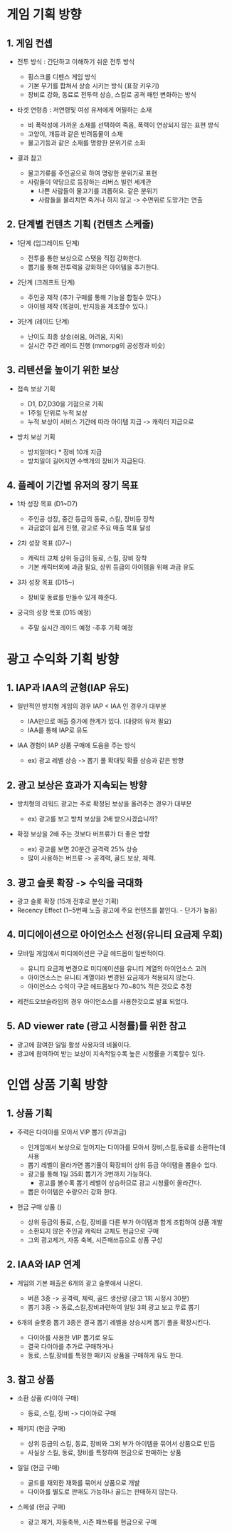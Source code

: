 # 게임 기획 방향
## 1. 게임 컨셉
- 전투 방식 : 간단하고 이해하기 쉬운 전투 방식
  - 횡스크롤 디펜스 게임 방식
  - 기본 무기를 합쳐서 상승 시키는 방식 (표창 키우기)
  - 장비로 강화, 동료로 전투력 상승, 스킬로 공격 패턴 변화하는 방식

- 타겟 연령층 : 저연령및 여성 유저에게 어필하는 소재 
  - 비 폭력성에 가까운 소재를 선택하여 죽음, 폭력이 연상되지 않는 표현 방식
  - 고양이, 개등과 같은 반려동물이 소재
  - 물고기등과 같은 소재를 명랑한 분위기로 소화  

- 결과 참고
  - 물고기류를 주인공으로 하여 명랑한 분위기로 표현
  - 사람들이 악당으로 등장하는 리버스 빌런 세계관
    - 나쁜 사람들이 물고기를 괴롭혀요. 같은 분위기
    - 사람들을 물리치면 죽거나 하지 않고 -> 수면위로 도망가는 연출 

## 2. 단계별 컨텐츠 기획 (컨텐츠 스케줄)
- 1단계 (업그레이드 단계) 
  - 전투를 통한 보상으로 스탯을 직접 강화한다.
  - 뽑기를 통해 전투력을 강화하은 아이템을 추가한다. 

- 2단계 (크래프트 단계)
  - 주인공 제작 (추가 구매를 통해 기능을 합칠수 있다.)
  - 아이템 제작 (목걸이, 반지등을 제조할수 있다.)
    
- 3단계 (레이드 단계)
  - 난이도 최종 상승(쉬움, 어려움, 지옥)
  - 실시간 주간 레이드 진행 (mmorpg의 공성정과 비슷)
  
## 3. 리텐션을 높이기 위한 보상
- 접속 보상 기획
  - D1, D7,D30을 기점으로 기획
  - 1주일 단위로 누적 보상
  - 누적 보상이 서비스 기간에 따라 아이템 지급 -> 캐릭터 지급으로

- 방치  보상 기획
  - 방치일마다 * 장비 10개 지급
  - 방치일이 길어지면 수백개의 장비가 지급된다.

## 4. 플레이 기간별 유저의 장기 목표
- 1차 성장 목표 (D1~D7)
  - 주인공 성장, 중간 등급의 동료, 스킬, 장비등 장착
  - 과금없이 쉽게 진행, 광고로 주요 매출 목표 달성

- 2차 성장 목표 (D7~)
  - 캐릭터 교체 상위 등급의 동료, 스킬, 장비 장착
  - 기본 캐릭터외에 과금 필요, 상위 등급의 아이템을 위해 과금 유도

- 3차 성장 목표 (D15~)
  - 장비및 동료를 만들수 있게 해준다.

- 궁극의 성장 목표 (D15 예정)
  - 주말 실시간 레이드 예정 -추후 기획 예정

# 광고 수익화 기획 방향
## 1. IAP과 IAA의 균형(IAP 유도)
- 일반적인 방치형 게임의 경우 IAP < IAA 인 경우가 대부분
  - IAA만으로 매출 증가에 한계가 있다. (대량의 유저 필요)
  - IAA를 통해 IAP로 유도

- IAA 경험이 IAP 상품 구매에 도움을 주는 방식
  - ex) 광고 레벨 상승 -> 뽑기 풀 확대및 확률 상승과 같은 방향

## 2. 광고 보상은 효과가 지속되는 방향
- 방치형의 리워드 광고는 주로 확정된 보상을 올려주는 경우가 대부분
  - ex) 광고를 보고 방치 보상을 2배 받으시겠습니까?

- 확정 보상을 2배 주는 것보다 버프류가 더 좋은 방향
  - ex) 광고를 보면 20분간 공격력 25% 상승
  - 많이 사용하는 버프류 -> 공격력, 골드 보상, 체력.

## 3. 광고 슬롯 확장 -> 수익을 극대화
- 광고 슬롯 확장 (15개 전후로 분산 기획)
- Recency Effect (1~5번째 노출 광고에 주요 컨텐츠를 붙인다. - 단가가 높음) 

## 4. 미디에이션으로 아이언소스 선정(유니티 요금제 우회)
- 모바일 게임에서 미디에이션은 구글 에드몹이 일반적이다.
  - 유니티 요금제 변경으로 미디에이션을 유니티 계열의 아이언소스 고려
  - 아이언소스는 유니티 계열이라 변경된 요금제가 적용되지 않는다.
  - 아이언소스 수익이 구글 에드몹보다 70~80% 적은 것으로 추정

- 레전드오브슬라임의 경우 아이언소스를 사용한것으로 발표 되었다.

## 5. AD viewer rate (광고 시청률)를 위한 참고
- 광고에 참여한 일일 활성 사용자의 비율이다.
- 광고에 참여하여 받는 보상이 지속적일수록 높은 시청률을 기록할수 있다.

# 인앱 상품 기획 방향
## 1. 상품 기획
- 주력은 다이아를 모아서 VIP 뽑기 (무과금)
  - 인게임에서 보상으로 얻어지는 다이아를 모아서 장비,스킬,동료를 소환하는데 사용
  - 뽑기 레벨이 올라가면 뽑기풀이 확장되어 상위 등급 아이템을 뽑을수 있다.
  - 광고를 통해 1일 35회 뽑기가 3번까지 가능하다.
    - 광고를 볼수록 뽑기 레벨이 상승하므로 광고 시청률이 올라간다. 
  - 뽑은 아이템은 수량으러 강화 한다. 

- 현금 구매 상품 ()
  - 상위 등급의 둉료, 스킬, 장비를 다른 부가 아이템과 함게 조합하여 상품 개발
  - 소환되지 않은 주인공 캐릭터 교체도 현금으로 구매
  - 그외 광고제거, 자동 축복, 시즌패쓰등으로 상품 구성

## 2. IAA와 IAP 연계
- 게임의 기본 매출은 6개의 광고 슬롯에서 나온다.
  - 버픈 3종 -> 공격력, 체력, 골드 생산량 (광고 1회 시정시 30분)
  - 뽑기 3종 -> 동료,스킬,장비과련하여 일일 3회 광고 보고 무료 뽑기

- 6개의 슬롯중 뽑기 3종은 결국 뽑기 레벨을 상승시켜 뽑기 풀을 확장시킨다.
  - 다이아를 사용한 VIP 뽑기로 유도
  - 결국 다이아를 추가로 구매하거나
  - 동료, 스킬,장비를 특정한 패키지 상품을 구매하게 유도 한다.

## 3. 참고 상품
- 소환 상품 (다이아 구매)
  - 동료, 스킬, 장비 -> 다이아로 구매

- 패키지 (현금 구매)
  - 상위 등급의 스킬, 동료, 장비와 그외 부가 아이템을 묶어서 상품으로 만듬
  - 사실상 스킬, 동료, 장비를 특정하여 현금으로 판매하는 상품

- 일일 (현금 구매)
  - 골드를 재외한 재화를 묶어서 상품으로 개발
  - 다이아를 별도로 판매도 가능하나 골드는 판매하지 않는다.

- 스페셜 (현금 구매)
  - 광고 제거, 자동축복, 시즌 패쓰류를 현금으로 구매 

